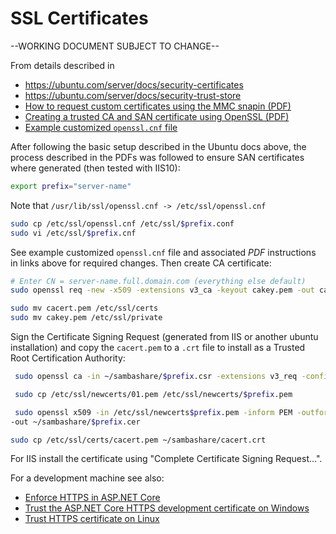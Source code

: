 # SSL Certificates

--WORKING DOCUMENT SUBJECT TO CHANGE--

From details described in

* https://ubuntu.com/server/docs/security-certificates
* https://ubuntu.com/server/docs/security-trust-store
* [How to request custom certificates using the MMC snapin (PDF)](ssl/How%20to%20request%20custom%20certificates%20using%20the%20MMC%20snapin%20%E2%80%93%20Mister%20Cloud%20Tech.pdf)
* [Creating a trusted CA and SAN certificate using OpenSSL (PDF)](ssl/Ubuntu%20Creating%20a%20trusted%20CA%20and%20SAN%20certificate%20using%20OpenSSL%20%E2%80%93%20Fabian%20Lee%20_%20Software%20Engineer.pdf)
* [Example customized `openssl.cnf` file](ssl/server-name.cnf)

After following the basic setup described in the Ubuntu docs above, the process described in the PDFs was followed to ensure SAN certificates where generated (then tested with IIS10):

```bash
export prefix="server-name"
```

Note that `/usr/lib/ssl/openssl.cnf -> /etc/ssl/openssl.cnf`

```bash
sudo cp /etc/ssl/openssl.cnf /etc/ssl/$prefix.conf
sudo vi /etc/ssl/$prefix.cnf
```

See example customized `openssl.cnf` file and associated *PDF* instructions in links above for required changes. Then create CA certificate:

```bash
# Enter CN = server-name.full.domain.com (everything else default)
sudo openssl req -new -x509 -extensions v3_ca -keyout cakey.pem -out cacert.pem -days 3650 -config $prefix.cnf

sudo mv cacert.pem /etc/ssl/certs
sudo mv cakey.pem /etc/ssl/private
```

Sign the Certificate Signing Request (generated from IIS or another ubuntu installation) and copy the `cacert.pem` to a `.crt` file to install as a Trusted Root Certification Authority:

```bash
 sudo openssl ca -in ~/sambashare/$prefix.csr -extensions v3_req -config $prefix.cnf

 sudo cp /etc/ssl/newcerts/01.pem /etc/ssl/newcerts/$prefix.pem

 sudo openssl x509 -in /etc/ssl/newcerts$prefix.pem -inform PEM -outform DER
-out ~/sambashare/$prefix.cer

sudo cp /etc/ssl/certs/cacert.pem ~/sambashare/cacert.crt
 ```

For IIS install the certificate using "Complete Certificate Signing Request...".

For a development machine see also:

* [Enforce HTTPS in ASP.NET Core](https://docs.microsoft.com/en-us/aspnet/core/security/enforcing-ssl?view=aspnetcore-6.0&tabs=visual-studio)
* [Trust the ASP.NET Core HTTPS development certificate on Windows](https://docs.microsoft.com/en-us/aspnet/core/security/enforcing-ssl?view=aspnetcore-6.0&tabs=visual-studio#trust-the-aspnet-core-https-development-certificate-on-windows-and-macos)
* [Trust HTTPS certificate on Linux](https://docs.microsoft.com/en-us/aspnet/core/security/enforcing-ssl?view=aspnetcore-6.0&tabs=visual-studio#trust-https-certificate-on-linux)
